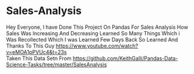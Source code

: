 # Sales-Analysis

Hey Everyone, I have Done This Project On Pandas For Sales Analysis How Sales Was Increasing And Decreasing  Learned So Many Things Which i Was Recollected Which I was Learned Few Days Back So Learned And Thanks To This Guy https://www.youtube.com/watch?v=eMOA1pPVUc4&t=23s  
Taken This Data Setn From https://github.com/KeithGalli/Pandas-Data-Science-Tasks/tree/master/SalesAnalysis
